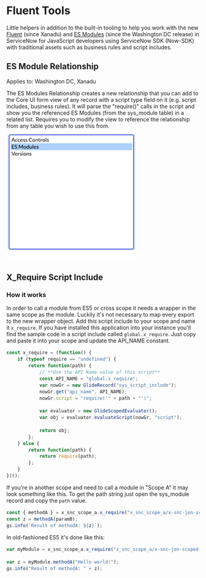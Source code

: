 # Fluent Tools

Little helpers in addition to the built-in tooling to help you work with the new [Fluent](https://docs.servicenow.com/bundle/xanadu-api-reference/page/build/servicenow-sdk/concept/servicenow-fluent.html) (since Xanadu) and [ES Modules](https://docs.servicenow.com/bundle/washingtondc-api-reference/page/script/sdk/concept/servicenow-sdk.html) (since the Washington DC release) in ServiceNow for JavaScript developers using ServiceNow SDK (Now-SDK) with traditional assets such as business rules and script includes.

## ES Module Relationship

Applies to: Washington DC, Xanadu

The ES Modules Relationship creates a new relationship that you can add to the Core UI form view of any record with a script type field on it (e.g. script includes, business rules). It will parse the "require()" calls in the script and show you the referenced ES Modules (from the sys_module table) in a related list. Requires you to modify the view to reference the relationship from any table you wish to use this from.

![Adding ES Module related list to form](./images/add_relationship.png)

## X_Require Script Include

### How it works

In order to call a module from ES5 or cross scope it needs a wrapper in the same scope as the module. Luckily it's not necessary to map every export to the new wrapper object. Add this script include to your scope and name it `x_require`.  If you have installed this application into your instance you'll find the sample code in a script include called `global.x_require`.  Just copy and paste it into your scope and update the API_NAME constant.

```javascript
const x_require = (function() { 
    if (typeof require == "undefined") {
        return function(path) {
			// **Use the API Name value of this script**
			const API_NAME = "global.x_require"; 
            var nowGr = new GlideRecord("sys_script_include");
            nowGr.get("api_name", API_NAME);
            nowGr.script = "require('" + path + "')";

            var evaluator = new GlideScopedEvaluator();
            var obj = evaluator.evaluateScript(nowGr, "script");

            return obj;
        };
    } else {
        return function(path) {
            return require(path);
        };
    }
})();
```

If you're in another scope and need to call a module in "Scope A" it may look something like this. To get the path string just open the sys_module record and copy the `path` value.

```javascript
const { methodA } = x_snc_scope_a.x_require("x_snc_scope_a/x-snc-jon-scoped-app/0.0.1/src/server/script.js");
const z = methodA(paramB);
gs.info(`Result of methodA: ${z}`);
```

In old-fashioned ES5 it's done like this:

```javascript
var myModule = x_snc_scope_a.x_require("x_snc_scope_a/x-snc-jon-scoped-app/0.0.1/src/server/script.js");

var z = myModule.methodA("Hello world!");
gs.info("Result of methodA: " + z);
```
